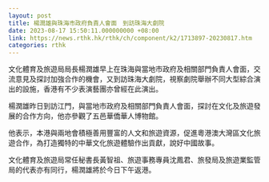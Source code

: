 ```yaml
---
layout: post
title: 楊潤雄與珠海市政府負責人會面　到訪珠海大劇院
date: 2023-08-17 15:50:11.000000000 +08:00
link: https://news.rthk.hk/rthk/ch/component/k2/1713897-20230817.htm
categories: rthk
---
```


文化體育及旅遊局局長楊潤雄早上在珠海與當地市政府及相關部門負責人會面，交流意見及探討加強合作的機會，又到訪珠海大劇院，視察劇院舉辦不同大型綜合演出的設施，香港有不少表演藝團亦曾經在此演出。

楊潤雄昨日到訪江門，與當地市政府及相關部門負責人會面，探討在文化及旅遊發展的合作方向，他亦參觀了五邑華僑華人博物館。

他表示，本港與兩地會積極善用豐富的人文和旅遊資源，促進粵港澳大灣區文化旅遊合作，為打造獨特的中華文化旅遊體驗作出貢獻，說好中國故事。

文化體育及旅遊局常任秘書長黃智祖、旅遊事務專員沈鳳君、旅發局及旅遊業監管局的代表亦有同行，楊潤雄將於今日下午返港。

